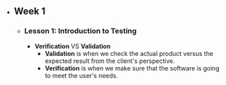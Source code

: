 - ## Week 1
	- ### Lesson 1: Introduction to Testing
		- **Verification** VS **Validation**
			- **Validation** is when we check the actual product versus the expected result from the client's perspective.
			- **Verification** is when we make sure that the software is going to meet the user's needs.